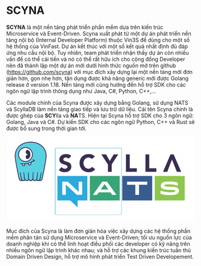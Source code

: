 # SCYNA

**SCYNA** là một nền tảng phát triển phần mềm dựa trên kiến trúc Microservice và Event-Driven. Scyna xuất phát từ một dự án phát triển nền tảng nội bộ (Internal Developer Platform) thuộc Vin3S để dùng cho một số hệ thống của VinFast. Dự án kết thúc với một số kết quả nhất định đủ đáp ứng nhu cầu nội bộ. Tuy nhiên, team phát triển nhận thấy dự án còn nhiều vấn đề có thể cải tiến và nó có thể rất hữu ích cho cộng đồng Developer nên đã thành lập một dự án mới dưới hình thức nguồn mở trên github (https://github.com/scyna) với mục đích xây dựng lại một nền tảng mới đơn giản hơn, gọn nhẹ hơn, tận dụng được khả năng generic mới được Golang release ở version 1.18. Nền tảng mới cũng hướng đến hỗ trợ SDK cho các ngôn ngữ lập trình thông dụng như Java, C#, Python, C++,...

Các module chính của Scyna được xây dựng bằng Golang, sử dụng NATS và ScyllaDB làm nền tảng giao tiếp và lưu trữ dữ liệu. Cái tên Scyna chính là được ghép của **SCY**lla và **NA**TS. Hiện tại Scyna hỗ trợ SDK cho 3 ngôn ngữ: Golang, Java và C#. Dự kiến SDK cho các ngôn ngữ Python, C++ và Rust sẽ được bổ sung trong thời gian tới.

<p align="center"><img src="images/scyna-name.png"  width="500"></p>

Mục đích của Scyna là làm đơn giản hóa việc xây dựng các hệ thống phần mềm phân tán sử dụng Microservice và Event-Driven; tối ưu nguồn lực của doanh nghiệp khi có thể linh hoạt điều phối các developer có kỹ năng trên nhiều ngôn ngữ lập trình khác nhau; và hỗ trợ các khung kiến trúc tuân thủ Domain Driven Design, hỗ trợ mô hình phát triển Test Driven Developement.

